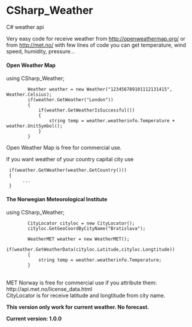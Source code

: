 # CSharp_Weather
C# weather api

Very easy code for receive weather from http://openweathermap.org/ or from http://met.no/
with few lines of code you can get temperature, wind speed, humidity, pressure...

<h4>Open Weather Map</h4>
using CSharp_Weather;

            Weather weather = new Weather("123456789101112131415", Weather.Celsius);
            if(weather.GetWeather("London"))
            {
                if(weather.GetWeatherIsSuccessful())
                {
                    string temp = weather.weatherinfo.Temperature + weather.UnitSymbol();
                }
            }


Open Weather Map is free for commercial use.


If you want weather of your country capital city use

     if(weather.GetWeather(weather.GetCountry()))
     {
          ...  
     }


<h4>The Norwegian Meteorological Institute</h4>

using CSharp_Weather;

            CityLocator cityloc = new CityLocator();
            cityloc.GetGeoCoordByCityName("Bratislava");

            WeatherMET weather = new WeatherMET();
            if(weather.GetWeatherData(cityloc.Latitude,cityloc.Longtitude))
            {
                string temp = weather.weatherinfo.Temperature;
            }
 
 
 <br>
 MET Norway is free for commercial use if you attribute them: http://api.met.no/license_data.html           
 
 <br>
 CityLocator is for receive latitude and longtitude from city name.      
 
<b>This version only work for current weather. No forecast.<b>

Current version: 1.0.0
